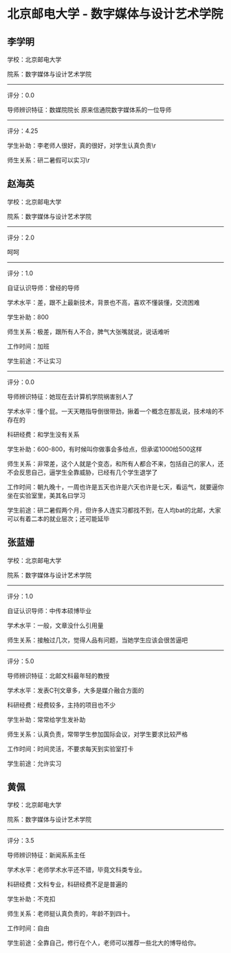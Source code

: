 # 北京邮电大学 - 数字媒体与设计艺术学院

## 李学明

学校：北京邮电大学

院系：数字媒体与设计艺术学院

* * *

评分：0.0

导师辨识特征：数媒院院长 原来信通院数字媒体系的一位导师

* * *

评分：4.25

学生补助：李老师人很好，真的很好，对学生认真负责\r

师生关系：研二暑假可以实习\r

## 赵海英

学校：北京邮电大学

院系：数字媒体与设计艺术学院

* * *

评分：2.0

呵呵

* * *

评分：1.0

自证认识导师：曾经的导师

学术水平：差，跟不上最新技术，背景也不高，喜欢不懂装懂，交流困难

学生补助：800

师生关系：极差，跟所有人不合，脾气大张嘴就说，说话难听

工作时间：加班

学生前途：不让实习

* * *

评分：0.0

导师辨识特征：她现在去计算机学院祸害别人了

学术水平：懂个屁。一天天瞎指导倒很带劲，揪着一个概念在那乱说，技术啥的不存在的

科研经费：和学生没有关系

学生补助：600-800，有时候叫你做事会多给点，但承诺1000给500这样

师生关系：非常差，这个人就是个变态，和所有人都合不来，包括自己的家人，还不会反思自己，逼学生全靠威胁，已经有几个学生退学了

工作时间：朝九晚十，一周也许是五天也许是六天也许是七天，看运气，就要逼你坐在实验室里，美其名曰学习

学生前途：研二暑假两个月，但许多人连实习都找不到，在人均bat的北邮，大家可以有着二本的就业层次；还可能延毕

## 张蓝姗

学校：北京邮电大学

院系：数字媒体与设计艺术学院

* * *

评分：1.0

自证认识导师：中传本硕博毕业

学术水平：一般，文章没什么引用量

师生关系：接触过几次，觉得人品有问题，当她学生应该会很苦逼吧

* * *

评分：5.0

导师辨识特征：北邮文科最年轻的教授

学术水平：发表C刊文章多，大多是媒介融合方面的

科研经费：经费较多，主持的项目也不少

学生补助：常常给学生发补助

师生关系：认真负责，常带学生参加国际会议，对学生要求比较严格

工作时间：时间灵活，不要求每天到实验室打卡

学生前途：允许实习

## 黄佩

学校：北京邮电大学

院系：数字媒体与设计艺术学院

* * *

评分：3.5

导师辨识特征：新闻系系主任

学术水平：老师学术水平还不错，毕竟文科类专业。

科研经费：文科专业，科研经费不足是普遍的

学生补助：不克扣

师生关系：老师挺认真负责的，年龄不到四十。

工作时间：自由

学生前途：全靠自己，修行在个人，老师可以推荐一些北大的博导给你。